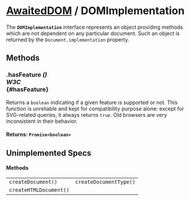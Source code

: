 # [AwaitedDOM](../basic-client/awaited-dom) <span>/</span> DOMImplementation

<div class='overview'>The <code><strong>DOMImplementation</strong></code> interface represents an object providing methods which are not dependent on any particular document. Such an object is returned by the <code>Document.implementation</code> property.</div>

## Methods

### .hasFeature *()* <div class="specs"><i>W3C</i></div> {#hasFeature}

Returns a `boolean` indicating if a given feature is supported or not. This function is unreliable and kept for compatibility purpose alone: except for SVG-related queries, it always returns <code>true</code>. Old browsers are very inconsistent in their behavior.

#### **Returns**: `Promise<boolean>`

## Unimplemented Specs

#### Methods

|     |     |
| --- | --- |
| `createDocument()` | `createDocumentType()` |
| `createHTMLDocument()` |  |
